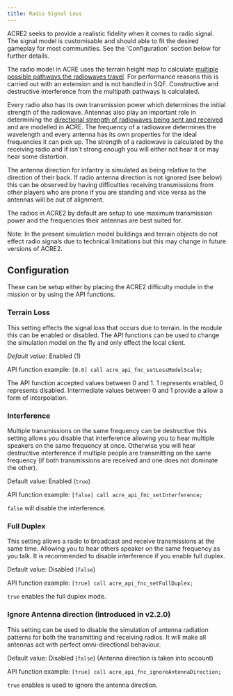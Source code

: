 ```yaml
---
title: Radio Signal Loss
---
```


ACRE2 seeks to provide a realistic fidelity when it comes to radio signal. The signal model is customisable and should able to fit the desired gameplay for most communities. See the 'Configuration' section below for further details.

The radio model in ACRE uses the terrain height map to calculate [multiple possible pathways the radiowaves travel](https://en.wikipedia.org/wiki/Multipath_propagation). For performance reasons this is carried out with an extension and is not handled in SQF. Constructive and destructive interference from the multipath pathways is calculated.

Every radio also has its own transmission power which determines the initial strength of the radiowave. Antennas also play an important role in determining the [directional strength of radiowaves being sent and received](https://en.wikipedia.org/wiki/Radiation_pattern) and are modelled in ACRE. The frequency of a radiowave determines the wavelength and every antenna has its own properties for the ideal frequencies it can pick up. The strength of a radiowave is calculated by the receiving radio and if isn't strong enough you will either not hear it or may hear some distortion.

The antenna direction for infantry is simulated as being relative to the direction of their back. If radio antenna direction is not ignored (see below) this can be observed by having difficulties receiving transmissions from other players who are prone if you are standing and vice versa as the antennas will be out of alignment.

The radios in ACRE2 by default are setup to use maximum transmission power and the frequencies their antennas are best suited for.

Note: In the present simulation model buildings and terrain objects do not effect radio signals due to technical limitations but this may change in future versions of ACRE2.

## Configuration

These can be setup either by placing the ACRE2 difficulty module in the mission or by using the API functions.

### Terrain Loss

This setting effects the signal loss that occurs due to terrain. In the module this can be enabled or disabled. The API functions can be used to change the simulation model on the fly and only effect the local client.

*Default value*: Enabled (1)

API function example:
`[0.0] call acre_api_fnc_setLossModelScale;`

The API function accepted values between 0 and 1. 1 represents enabled, 0 represents disabled. Intermediate values between 0 and 1 provide a allow a form of interpolation.

### Interference

Multiple transmissions on the same frequency can be destructive this setting allows you disable that interference allowing you to hear multiple speakers on the same frequency at once. Otherwise you will hear destructive interference if multiple people are transmitting on the same frequency (if both transmissions are received and one does not dominate the other).

Default value: Enabled (`true`)

API function example:
`[false] call acre_api_fnc_setInterference;`

`false` will disable the interference.

### Full Duplex

This setting allows a radio to broadcast and receive transmissions at the same time. Allowing you to hear others speaker on the same frequency as you talk. It is recommended to disable interference if you enable full duplex.

Default value: Disabled (`false`)

API function example:
`[true] call acre_api_fnc_setFullDuplex;`

`true` enables the full duplex mode.

###  Ignore Antenna direction (introduced in v2.2.0)

This setting can be used to disable the simulation of antenna radiation patterns for both the transmitting and receiving radios. It will make all antennas act with perfect omni-directional behaviour.

Default value: Disabled (`false`) (Antenna direction is taken into account)

API function example:
`[true] call acre_api_fnc_ignoreAntennaDirection;`

`true` enables is used to ignore the antenna direction.
